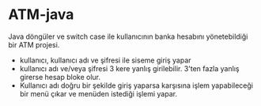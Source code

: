 # ATM-java

Java döngüler ve switch case ile kullanıcının banka hesabını yönetebildiği bir ATM projesi.
- kullanıcı, kullanıcı adı ve şifresi ile siseme giriş yapar
- kullanıcı adı ve/veya şifresi 3 kere yanlış girilebilir. 3'ten fazla yanlış girerse hesap bloke olur.
- Kullanıcı adı doğru bir şekilde giriş yaparsa karşısına işlem yapabileceği bir menü çıkar ve menüden istediği işlemi yapar.

